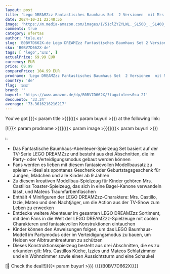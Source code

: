 ```yaml
---
layout: post
title: 'Lego DREAMZzz Fantastisches Baumhaus Set  2 Versionen  mit Mrs. Castillo  Izzie  Mateo und dem Nachtjäger als Minifiguren  fantasievolles Spielzeug basierend auf der TV-Show  Geschenkset 71461'
date: 2024-10-31 22:40:55
image: 'https://m.media-amazon.com/images/I/51clZYZYLWL._SL500_._SL400_.jpg'
comments: true
category: ofertas
author: 'tole.es'
slug: 'B0BV7D662X-de Lego DREAMZzz Fantastisches Baumhaus Set 2 Versionen mit...'
sku: 'B0BV7D662X-de'
tags: [ 'lego','🇩🇪', ]
actualPrice: 69.99 EUR
currency: EUR
price: 69.99
comparePrice: 104.99 EUR
prodname: 'Lego DREAMZzz Fantastisches Baumhaus Set  2 Versionen  mit Mrs. Castillo  Izzie  Mateo und dem Nachtjäger als Minifiguren  fantasievolles Spielzeug basierend auf der TV-Show  Geschenkset 71461'
country: 'de'
flag: '🇩🇪'
brand: ''
buyurl: 'https://www.amazon.de/dp/B0BV7D662X/?tag=tolees0ca-21'
descuento: '33.34'
average: '73.3616216216217'
---
```


You've got [{{< param title >}}]({{< param buyurl >}}) at the following link:

[![{{< param prodname >}}]({{< param image >}})]({{< param buyurl >}})

ℹ️:

- Das Fantastische Baumhaus-Abenteuer-Spielzeug Set basiert auf der TV-Serie LEGO DREAMZzz und besteht aus drei Abschnitten, die im Party- oder Verteidigungsmodus gebaut werden können
- Fans werden es lieben mit diesem fantasievollen Modellbausatz zu spielen – ideal als spontanes Geschenk oder Geburtstagsgeschenk für Jungen, Mädchen und alle Kinder ab 9 Jahren
- Zu diesem kreativen Modellbau-Spielzeug für Kinder gehören Mrs. Castillos Toaster-Spielzeug, das sich in eine Bagel-Kanone verwandeln lässt, und Mateos Traumfarbenflaschen
- Enthält 4 Minifiguren der LEGO DREAMZzz-Charaktere: Mrs. Castillo, Izzie, Mateo und den Nachtjäger, um die Action aus der TV-Show zum Leben zu erwecken
- Entdecke weitere Abenteuer im gesamten LEGO DREAMZzz Sortiment, mit dem Fäns in die Welt der LEGO DREAMZzz-Spielzeuge mit coolen Charakteren und fantasievollen Konstruktionen eintauchen
- Kinder können den Anweisungen folgen, um das LEGO Baumhaus-Modell im Partymodus oder im Verteidigungsmodus zu bauen, um Helden vor Albtraumkreaturen zu schützen
- Dieses Konstruktionsspielzeug besteht aus drei Abschnitten, die es zu erkunden gilt: Mrs. Castillos Küche, Izzies und Mateos Schlafzimmer und ein Wohnzimmer sowie einen Aussichtsturm und eine Schaukel

[🛒 Check the deal!!]({{< param buyurl >}})
{{<world>}}B0BV7D662X{{</world>}}
